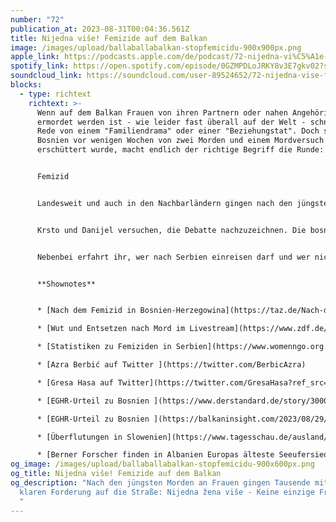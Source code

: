 ```yaml
---
number: "72"
publication_at: 2023-08-31T00:04:36.561Z
title: Nijedna više! Femizide auf dem Balkan
image: /images/upload/ballaballabalkan-stopfemicidu-900x900px.png
apple_link: https://podcasts.apple.com/de/podcast/72-nijedna-vi%C5%A1e-femizide-auf-dem-balkan/id1170436903?i=1000626261712
spotify_link: https://open.spotify.com/episode/0GZMPDLoJRKY8v3E7gkv02?si=3deb8336285d4c27
soundcloud_link: https://soundcloud.com/user-89524652/72-nijedna-vise-femizide-auf-dem-balkan
blocks:
  - type: richtext
    richtext: >-
      Wenn auf dem Balkan Frauen von ihren Partnern oder nahen Angehörigen
      ermordet werden ist - wie leider fast überall auf der Welt - schnell die
      Rede von einem "Familiendrama" oder einer "Beziehungstat". Doch seit
      Bosnien vor wenigen Wochen von zwei Morden und einem Mordversuch
      erschüttert wurde, macht endlich der richtige Begriff die Runde:


      Femizid


      Landesweit und auch in den Nachbarländern gingen nach den jüngsten Gewalttaten Frauen mit einer klaren Forderung auf die Straße: Nijedna žena više - Keine einzige Frau mehr. Seitdem wird diskutiert, warum es in der ganzen Region immer wieder zu Femiziden kommt - und die Zahl in einigen Ländern sogar zunimmt.


      Krsto und Danijel versuchen, die Debatte nachzuzeichnen. Die bosnische Anwältin Azra Berbić und die feministische Aktivistin Gresa Hasa aus Albanien liefern dazu die nötige Expertise.


      Nebenbei erfahrt ihr, wer nach Serbien einreisen darf und wer nicht, was der Europäische Gerichtshof für Menschenrechte vom bosnischen Wahlsystem hält und was die beiden Moderatoren im Urlaub so erlbet haben.


      **Shownotes**


      * [Nach dem Femizid in Bosnien-Herzegowina](https://taz.de/Nach-dem-Femizid-in-Bosnien-Herzegowina/!5950515/) (taz)

      * [Wut und Entsetzen nach Mord im Livestream](https://www.zdf.de/nachrichten/politik/haeusliche-gewalt-bosnien-und-herzegowina-instagram-100.html) (zdf heute)

      * [Statistiken zu Femiziden in Serbien](https://www.womenngo.org.rs/publikacije/izvestaji-o-femicidu-u-srbiji#2022-godina)

      * [Azra Berbić auf Twitter ](https://twitter.com/BerbicAzra)

      * [Gresa Hasa auf Twitter](https://twitter.com/GresaHasa?ref_src=twsrc%5Egoogle%7Ctwcamp%5Eserp%7Ctwgr%5Eauthor)

      * [EGHR-Urteil zu Bosnien ](https://www.derstandard.de/story/3000000184646/bahnbrechendes-urteil-f252r-ein-b252rgerliches-bosnien)(Der Standard)

      * [EGHR-Urteil zu Bosnien ](https://balkaninsight.com/2023/08/29/echr-slams-bosnian-political-system-as-undermining-democracy/)(Balkan Insight)

      * [Überflutungen in Slowenien](https://www.tagesschau.de/ausland/europa/slowenien-hochwasser-flut-102.html) (Tagesschau)

      * [Berner Forscher finden in Albanien Europas älteste Seeufersiedlung](<* https://www.watson.ch/wissen/schweiz/562703581-europas-aelteste-pfahlbauten-in-albanien-gefunden>) (watson)
og_image: /images/upload/ballaballabalkan-stopfemicidu-900x600px.png
og_title: Nijedna više! Femizide auf dem Balkan
og_description: "Nach den jüngsten Morden an Frauen gingen Tausende mit einer
  klaren Forderung auf die Straße: Nijedna žena više - Keine einzige Frau mehr.
  "
---
```


